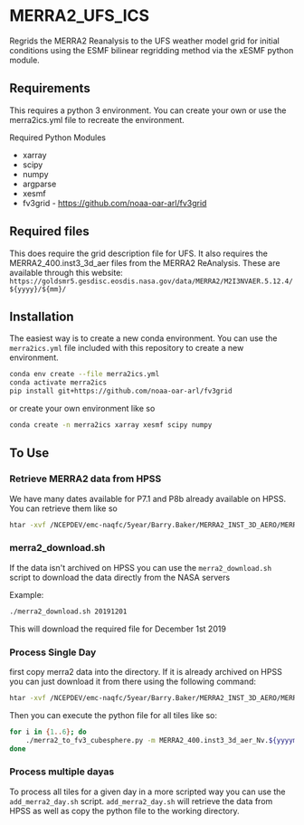 # MERRA2_UFS_ICS
Regrids the MERRA2 Reanalysis to the UFS weather model grid for initial conditions using the ESMF bilinear regridding method via the xESMF python module.


## Requirements

This requires a python 3 environment.  You can create your own or use the merra2ics.yml file to recreate the environment.

Required Python Modules

- xarray
- scipy
- numpy 
- argparse
- xesmf
- fv3grid - https://github.com/noaa-oar-arl/fv3grid

## Required files

This does require the grid description file for UFS. It also requires the MERRA2_400.inst3_3d_aer files from the MERRA2 ReAnalysis.  These are available through this website: `https://goldsmr5.gesdisc.eosdis.nasa.gov/data/MERRA2/M2I3NVAER.5.12.4/${yyyy}/${mm}/`

## Installation

The easiest way is to create a new conda environment.  You can use the `merra2ics.yml` file included with this repository to create a new environment.

```bash
conda env create --file merra2ics.yml
conda activate merra2ics
pip install git+https://github.com/noaa-oar-arl/fv3grid
```

or create your own environment like so 

```bash 
conda create -n merra2ics xarray xesmf scipy numpy 
```


## To Use

### Retrieve MERRA2 data from HPSS

We have many dates available for P7.1 and P8b already available on HPSS.  You can retrieve them like so 

```bash
htar -xvf /NCEPDEV/emc-naqfc/5year/Barry.Baker/MERRA2_INST_3D_AERO/MERRA2_400.inst_3d_aero_Nv.${yyyy}.nc4 MERRA2_400.inst3_3d_aer_Nv.${yyyymmdd}.nc4
```


### merra2_download.sh

If the data isn't archived on HPSS you can use the `merra2_download.sh` script to download the data directly from the NASA servers

Example: 

```bash
./merra2_download.sh 20191201
```

This will download the required file for December 1st 2019

### Process Single Day

first copy merra2 data into the directory.  If it is already archived on HPSS you can just download it from there using the following command: 

```bash
htar -xvf /NCEPDEV/emc-naqfc/5year/Barry.Baker/MERRA2_INST_3D_AERO/MERRA2_400.inst_3d_aero_Nv.${yyyy}.nc4 MERRA2_400.inst3_3d_aer_Nv.${yyyymmdd}.nc4
```

Then you can execute the python file for all tiles like so:

```bash 
for i in {1..6}; do 
    ./merra2_to_fv3_cubesphere.py -m MERRA2_400.inst3_3d_aer_Nv.${yyyymmdd}.nc4 -c gfs_ctrl.nc -t gfs_data.tile${i}.nc -r C384
done
```

### Process multiple dayas 

To process all tiles for a given day in a more scripted way you can use the `add_merra2_day.sh` script. `add_merra2_day.sh` will retrieve the data from HPSS as well as copy the python file to the working directory.



